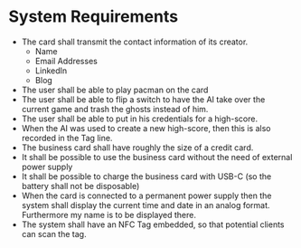 # System Requirements
- The card shall transmit the contact information of its creator.
    - Name
    - Email Addresses
    - LinkedIn
    - Blog
- The user shall be able to play pacman on the card
- The user shall be able to flip a switch to have the AI take over the current game and trash the ghosts instead of him.
- The user shall be able to put in his credentials for a high-score.
- When the AI was used to create a new high-score, then this is also recorded in the Tag line.
- The business card shall have roughly the size of a credit card.
- It shall be possible to use the business card without the need of external power supply
- It shall be possible to charge the business card with USB-C (so the battery shall not be disposable)
- When the card is connected to a permanent power supply then the system shall display the current time and date in an analog format. Furthermore my name is to be displayed there. 
- The system shall have an NFC Tag embedded, so that potential clients can scan the tag.